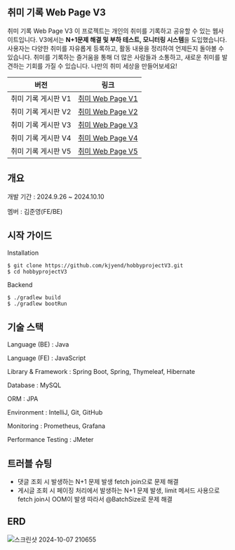 ## 취미 기록 Web Page V3

취미 기록 Web Page V3
이 프로젝트는 개인의 취미를 기록하고 공유할 수 있는 웹사이트입니다. 
V3에서는 **N+1문제 해결 및 부하 테스트, 모니터링 시스템**을 도입했습니다.
사용자는 다양한 취미를 자유롭게 등록하고, 활동 내용을 정리하여 언제든지 돌아볼 수 있습니다. 
취미를 기록하는 즐거움을 통해 더 많은 사람들과 소통하고, 새로운 취미를 발견하는 기회를 가질 수 있습니다. 
나만의 취미 세상을 만들어보세요!


| **버전** | **링크**       |
|----------|----------------|
| 취미 기록 게시판 V1       | [취미 Web Page V1](https://github.com/kjyend/hobbyproject) |
| 취미 기록 게시판 V2       | [취미 Web Page V2](https://github.com/kjyend/hobbyprojectV2) |
| 취미 기록 게시판 V3       | [취미 Web Page V3](https://github.com/kjyend/hobbyprojectV3) |
| 취미 기록 게시판 V4       | [취미 Web Page V4](https://github.com/kjyend/hobbyprojectV4) |
| 취미 기록 게시판 V5       | [취미 Web Page V5](https://github.com/kjyend/hobbyprojectV5) |
## 개요

개발 기간 : 2024.9.26 ~ 2024.10.10

멤버 : 김준영(FE/BE)

## 시작 가이드

Installation
```
$ git clone https://github.com/kjyend/hobbyprojectV3.git
$ cd hobbyprojectV3
```
Backend
```
$ ./gradlew build
$ ./gradlew bootRun
```

## 기술 스택

Language (BE) : Java

Language (FE) : JavaScript

Library & Framework : Spring Boot, Spring, Thymeleaf, Hibernate 

Database : MySQL

ORM : JPA

Environment : IntelliJ, Git, GitHub 

Monitoring : Prometheus, Grafana

Performance Testing : JMeter

## 트러블 슈팅

* 댓글 조회 시 발생하는 N+1 문제 발생 fetch join으로 문제 해결
* 게시글 조회 시 페이징 처리에서 발생하는 N+1 문제 발생, limit 메서드 사용으로 fetch join시 OOM이 발생 따라서 @BatchSize로 문제 해결


## ERD
![스크린샷 2024-10-07 210655](https://github.com/user-attachments/assets/e5b17d9e-5638-4934-81e2-500f615f5bfd)
